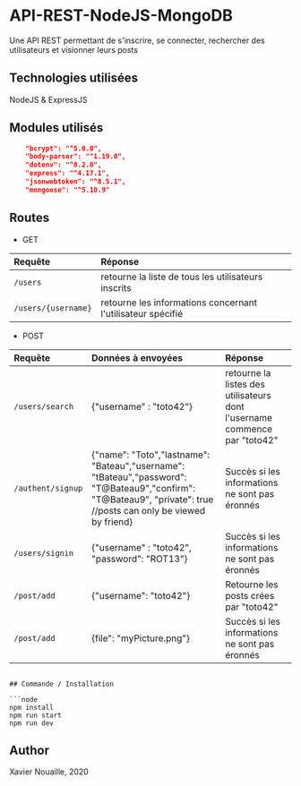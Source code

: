 # API-REST-NodeJS-MongoDB
Une API REST permettant de s'inscrire, se connecter, rechercher des utilisateurs et visionner leurs posts 

## Technologies utilisées
NodeJS & ExpressJS

## Modules utilisés
```json
    "bcrypt": "^5.0.0",
    "body-parser": "^1.19.0",
    "dotenv": "^8.2.0",
    "express": "^4.17.1",
    "jsonwebtoken": "^8.5.1",
    "mongoose": "^5.10.9"
```

## Routes

- GET

| Requête              | Réponse                       |
|:----------------------|:----------------------------------|
| `/users`      | retourne la liste de tous les utilisateurs inscrits
| `/users/{username}`    | retourne les informations concernant l'utilisateur spécifié

- POST

| Requête               | Données à envoyées              | Réponse                       |
|:--------------------|:--------------------|:----------------------------------|
| `/users/search`      | {"username" : "toto42"} | retourne la listes des utilisateurs dont l'username commence par "toto42"
| `/authent/signup`      | {"name": "Toto","lastname": "Bateau","username": "tBateau","password": "T@Bateau9","confirm": "T@Bateau9", "private": true //posts can only be viewed by friend} | Succès si les informations ne sont pas éronnés
| `/users/signin`      | {"username" : "toto42", "password": "ROT13"} | Succès si les informations ne sont pas éronnés
| `/post/add`         | {"username": "toto42"} | Retourne les posts crées par "toto42"
| `/post/add`          | {file": "myPicture.png"} | Succès si les informations ne sont pas éronnés
```

## Commande / Installation

```node
npm install
npm run start
npm run dev
```

## Author
Xavier Nouaille, 2020
